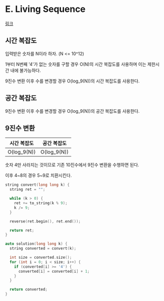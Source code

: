 # E. Living Sequence

[링크](https://codeforces.com/contest/1811/problem/E)

## 시간 복잡도

입력받은 숫자를 N이라 하자. (N <= 10^12)

1부터 N번째 '4'가 없는 숫자를 구할 경우 O(N)의 시간 복잡도를 사용하며 이는 제한시간 내에 불가능하다.

9진수 변환 이후 수를 변경할 경우 O(log_9(N))의 시간 복잡도를 사용한다.

## 공간 복잡도

9진수 변환 이후 수를 변경할 경우 O(log_9(N))의 공간 복잡도를 사용한다.

## 9진수 변환

| 시간 복잡도 | 공간 복잡도 |
| :---------: | :---------: |
| O(log_9(N)) | O(log_9(N)) |

숫자 4만 사라지는 것이므로 기존 10진수에서 9진수 변환을 수행하면 된다.

이후 4~8의 경우 5~9로 치환시킨다.

```cpp
string convert(long long k) {
  string ret = "";

  while (k > 0) {
    ret += to_string(k % 9);
    k /= 9;
  }

  reverse(ret.begin(), ret.end());

  return ret;
}

auto solution(long long k) {
  string converted = convert(k);

  int size = converted.size();
  for (int i = 0; i < size; i++) {
    if (converted[i] >= '4') {
      converted[i] = converted[i] + 1;
    }
  }

  return converted;
}
```